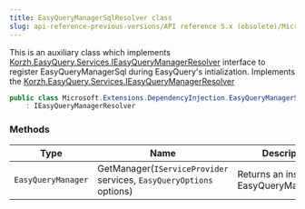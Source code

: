 ```yaml
---
title: EasyQueryManagerSqlResolver class
slug: api-reference-previous-versions/API reference 5.x (obsolete)/Microsoft.Extensions.DependencyInjection namespace/easyquerymanagersqlresolver-class
---
```



This is an auxiliary class which implements [Korzh.EasyQuery.Services.IEasyQueryManagerResolver](/api-reference-5x/korzh-easyquery-services-namespace/ieasyquerymanagerresolver-interface) interface  to register EasyQueryManagerSql during EasyQuery's intialization.  Implements the [Korzh.EasyQuery.Services.IEasyQueryManagerResolver](/api-reference-5x/korzh-easyquery-services-namespace/ieasyquerymanagerresolver-interface)
```csharp
public class Microsoft.Extensions.DependencyInjection.EasyQueryManagerSqlResolver
    : IEasyQueryManagerResolver

```

### Methods

| Type | Name | Description | 
| --- | --- | --- | 
| `EasyQueryManager` | GetManager(`IServiceProvider` services, `EasyQueryOptions` options) | Returns an instance of EasyQueryManagerSql. |